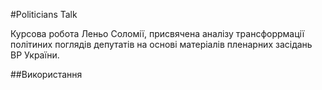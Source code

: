#Politicians Talk

Курсова робота Леньо Соломії, присвячена аналізу трансфоррмації політиних поглядів депутатів на основі матеріалів пленарних засідань ВР України.

##Використання
